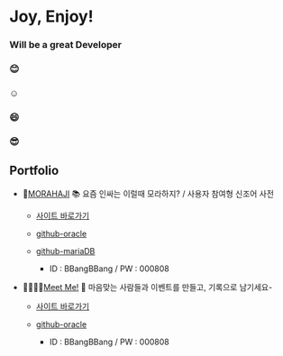 # Joy, Enjoy!


### Will be a great Developer

### 😊

### ☺️

### 😄

### 😎




## Portfolio

* 🤔[MORAHAJI](http://sohee.space.com/morahaji/) 📚 요즘 인싸는 이럴때 모라하지? / 사용자 참여형 신조어 사전

    * [사이트 바로가기](http://sohee.space/morahaji/)
    
    * [github-oracle](https://github.com/JoyRapture/morahaji)

    * [github-mariaDB](https://github.com/JoyRapture/morahaji-mysql)

        * ID : BBangBBang / PW : 000808

* 🕺🏻💃🏻[Meet Me!](http://sohee.space.com/me/) 🤝 마음맞는 사람들과 이벤트를 만들고, 기록으로 남기세요-

    * [사이트 바로가기](http://sohee.space.com/me/)

    * [github-oracle](https://github.com/meetmeme/meetme)

        * ID : BBangBBang / PW : 000808
